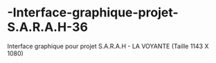 # -Interface-graphique-projet-S.A.R.A.H-36
Interface graphique pour projet S.A.R.A.H - LA VOYANTE (Taille 1143 X 1080)
